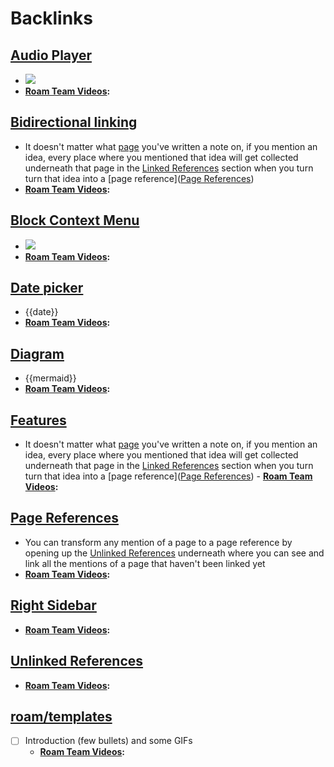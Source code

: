 
# Backlinks
## [Audio Player](<Audio Player.md>)
- ![](https://firebasestorage.googleapis.com/v0/b/firescript-577a2.appspot.com/o/imgs%2Fapp%2Fhelp-documentation%2FOIMsl6U0Jb.gif?alt=media&token=db707c6f-7936-4813-9a3f-2475a3d027c0)
- **[Roam Team Videos](<Roam Team Videos.md>):**

## [Bidirectional linking](<Bidirectional linking.md>)
- It doesn't matter what [page]([Pages](<Pages.md>)) you've written a note on, if you mention an idea, every place where you mentioned that idea will get collected underneath that page in the [Linked References](<Linked References.md>) section when you turn turn that idea into a [page reference]([Page References](<Page References.md>))
- **[Roam Team Videos](<Roam Team Videos.md>):**

## [Block Context Menu](<Block Context Menu.md>)
- ![](https://firebasestorage.googleapis.com/v0/b/firescript-577a2.appspot.com/o/imgs%2Fapp%2Fhelp-documentation%2FCOTx6OZnuD.gif?alt=media&token=a3375edb-1083-4dbb-b5ac-042b7b91dbdc)
- **[Roam Team Videos](<Roam Team Videos.md>):**

## [Date picker](<Date picker.md>)
- {{date}}
- **[Roam Team Videos](<Roam Team Videos.md>):**

## [Diagram](<Diagram.md>)
- {{mermaid}}
- **[Roam Team Videos](<Roam Team Videos.md>):**

## [Features](<Features.md>)
- It doesn't matter what [page]([Pages](<Pages.md>)) you've written a note on, if you mention an idea, every place where you mentioned that idea will get collected underneath that page in the [Linked References](<Linked References.md>) section when you turn turn that idea into a [page reference]([Page References](<Page References.md>))
        - **[Roam Team Videos](<Roam Team Videos.md>):**

## [Page References](<Page References.md>)
- You can transform any mention of a page to a page reference by opening up the [Unlinked References](<Unlinked References.md>) underneath where you can see and link all the mentions of a page that haven't been linked yet
- **[Roam Team Videos](<Roam Team Videos.md>):**

## [Right Sidebar](<Right Sidebar.md>)
- **[Roam Team Videos](<Roam Team Videos.md>):**

## [Unlinked References](<Unlinked References.md>)
- **[Roam Team Videos](<Roam Team Videos.md>):**

## [roam/templates](<roam/templates.md>)
- [ ] Introduction (few bullets) and some GIFs
    - **[Roam Team Videos](<Roam Team Videos.md>):**

